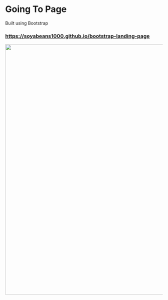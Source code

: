 # Going To Page
Built using Bootstrap


### https://soyabeans1000.github.io/bootstrap-landing-page

<a href="https://soyabeans1000.github.io/TriviaGame
"><img src="https://soyabeans1000.github.io/portfolio/githubscreenshots/bootstrap_landing.jpg" width="800"></a>

